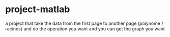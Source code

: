 # project-matlab
 a project that take the data from the first page to another page (polynome / racines) and do the operation you want and you can get the graph you want
